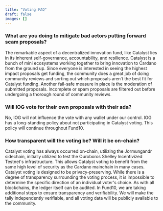 ```yaml
---
title: "Voting FAQ"
draft: false
images: []
---
```


### What are you doing to mitigate bad actors putting forward scam proposals?

The remarkable aspect of a decentralized innovation fund, like Catalyst lies in its inherent self-governance, accountability, and resilience. Catalyst is a bunch of mini ecosystems working together to bring innovation to Cardano from the ground up. Since everyone is interested in seeing the highest impact proposals get funding, the community does a great job of doing community reviews and sorting out which proposals aren’t the best fit for Catalyst funding. Another fail-safe measure in place is the moderation of submitted proposals. Incomplete or spam proposals are filtered out before undergoing a thorough round of community reviews.

### Will IOG vote for their own proposals with their ada?

No, IOG will not influence the vote with any wallet under our control. IOG has a long-standing policy about not participating in Catalyst voting. This policy will continue throughout Fund10.

### How transparent will the voting be? Will it be on-chain?

Catalyst voting has always occurred on-chain, utilizing the Jormungandr sidechain, initially utilized to test the Ouroboros Shelley Incentivized Testnet's infrastructure. This allows Catalyst voting to benefit from the same high level of security as the Cardano mainchain in many cases. Catalyst voting is designed to be privacy-preserving. While there is a degree of transparency surrounding the voting process, it is impossible to determine the specific direction of an individual voter's choice. As with all blockchains, the ledger itself can be audited. In Fund10, we are taking additional steps to ensure transparency and verifiability. We will make the tally independently verifiable, and all voting data will be publicly available to the community.